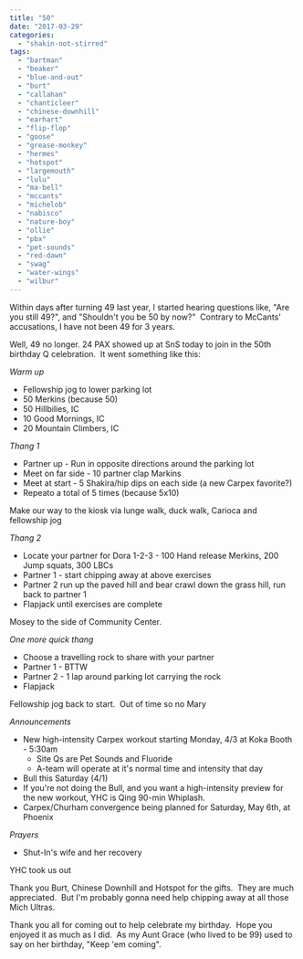 ```yaml
---
title: "50"
date: "2017-03-29"
categories: 
  - "shakin-not-stirred"
tags: 
  - "bartman"
  - "beaker"
  - "blue-and-out"
  - "burt"
  - "callahan"
  - "chanticleer"
  - "chinese-downhill"
  - "earhart"
  - "flip-flop"
  - "goose"
  - "grease-monkey"
  - "hermes"
  - "hotspot"
  - "largemouth"
  - "lulu"
  - "ma-bell"
  - "mccants"
  - "michelob"
  - "nabisco"
  - "nature-boy"
  - "ollie"
  - "pbx"
  - "pet-sounds"
  - "red-dawn"
  - "swag"
  - "water-wings"
  - "wilbur"
---
```


Within days after turning 49 last year, I started hearing questions like, "Are you still 49?", and "Shouldn't you be 50 by now?"  Contrary to McCants' accusations, I have not been 49 for 3 years.

Well, 49 no longer. 24 PAX showed up at SnS today to join in the 50th birthday Q celebration.  It went something like this:

_Warm up_

- Fellowship jog to lower parking lot
- 50 Merkins (because 50)
- 50 Hillbilies, IC
- 10 Good Mornings, IC
- 20 Mountain Climbers, IC

_Thang 1_

- Partner up - Run in opposite directions around the parking lot
- Meet on far side - 10 partner clap Markins
- Meet at start - 5 Shakira/hip dips on each side (a new Carpex favorite?)
- Repeato a total of 5 times (because 5x10)

Make our way to the kiosk via lunge walk, duck walk, Carioca and fellowship jog

_Thang 2_

- Locate your partner for Dora 1-2-3 - 100 Hand release Merkins, 200 Jump squats, 300 LBCs
- Partner 1 - start chipping away at above exercises
- Partner 2 run up the paved hill and bear crawl down the grass hill, run back to partner 1
- Flapjack until exercises are complete

Mosey to the side of Community Center.

_One more quick thang_

- Choose a travelling rock to share with your partner
- Partner 1 - BTTW
- Partner 2 - 1 lap around parking lot carrying the rock
- Flapjack

Fellowship jog back to start.  Out of time so no Mary

_Announcements_

- New high-intensity Carpex workout starting Monday, 4/3 at Koka Booth - 5:30am
    - Site Qs are Pet Sounds and Fluoride
    - A-team will operate at it's normal time and intensity that day
- Bull this Saturday (4/1)
- If you're not doing the Bull, and you want a high-intensity preview for the new workout, YHC is Qing 90-min Whiplash.
- Carpex/Churham convergence being planned for Saturday, May 6th, at Phoenix

_Prayers_

- Shut-In's wife and her recovery

YHC took us out

Thank you Burt, Chinese Downhill and Hotspot for the gifts.  They are much appreciated.  But I'm probably gonna need help chipping away at all those Mich Ultras.

Thank you all for coming out to help celebrate my birthday.  Hope you enjoyed it as much as I did.  As my Aunt Grace (who lived to be 99) used to say on her birthday, "Keep 'em coming".
